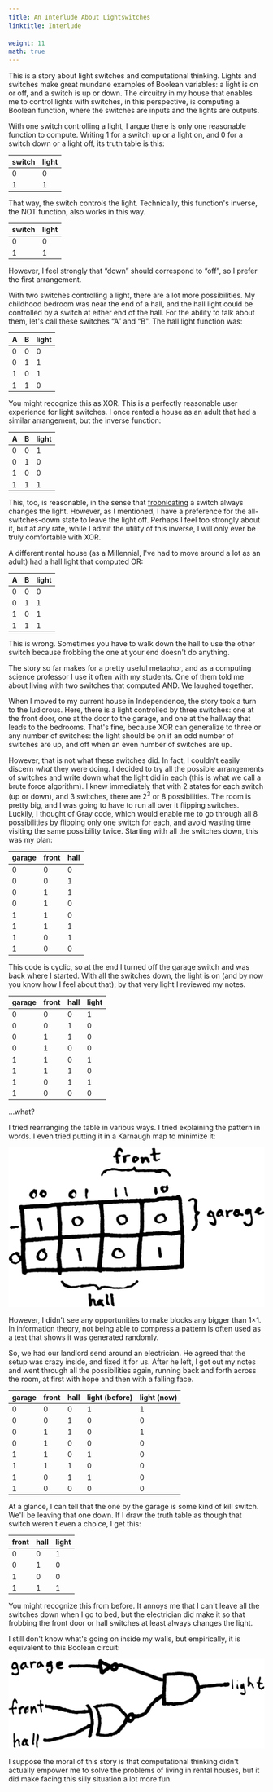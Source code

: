 ```yaml
---
title: An Interlude About Lightswitches
linktitle: Interlude

weight: 11
math: true
---
```


This is a story about light switches and computational thinking.
Lights and switches make great mundane examples of Boolean variables: a
light is on or off, and a switch is up or down. The circuitry in my house
that enables me to control lights with switches, in this perspective,
is computing a Boolean function, where the switches are inputs and the
lights are outputs.

With one switch controlling a light, I argue there is only one reasonable
function to compute. Writing 1 for a switch up or a light on, and 0 for
a switch down or a light off, its truth table is this:

| switch | light |
| --- | --- |
| 0 | 0 |
| 1 | 1 |

That way, the switch controls the light. Technically, this function's
inverse, the NOT function, also works in this way.

| switch | light |
| --- | --- |
| 0 | 0 |
| 1 | 1 |

However, I feel strongly that “down” should correspond to “off”,
so I prefer the first arrangement.

With two switches controlling a light, there are a lot more possibilities.
My childhood bedroom was near the end of a hall, and the hall light could
be controlled by a switch at either end of the hall. For the ability to
talk about them, let's call these switches “A” and “B". The hall
light function was:

| A | B | light |
| --- | --- | --- |
| 0 | 0 | 0 |
| 0 | 1 | 1 |
| 1 | 0 | 1 |
| 1 | 1 | 0 |

You might recognize this as XOR. This is a perfectly reasonable user
experience for light switches. I once rented a house as an adult that
had a similar arrangement, but the inverse function:

| A | B | light |
| --- | --- | --- |
| 0 | 0 | 1 |
| 0 | 1 | 0 |
| 1 | 0 | 0 |
| 1 | 1 | 1 |

This, too, is reasonable, in the sense that [frobnicating] a switch
always changes the light. However, as I mentioned, I have a preference
for the all-switches-down state to leave the light off. Perhaps I feel
too strongly about it, but at any rate, while I admit the utility of
this inverse, I will only ever be truly comfortable with XOR.

  [frobnicating]: http://catb.org/jargon/html/F/frobnicate.html

A different rental house (as a Millennial, I've had to move around a lot
as an adult) had a hall light that computed OR:

| A | B | light |
| --- | --- | --- |
| 0 | 0 | 0 |
| 0 | 1 | 1 |
| 1 | 0 | 1 |
| 1 | 1 | 1 |

This is wrong. Sometimes you have to walk down the hall to use the other
switch because frobbing the one at your end doesn't do anything.

The story so far makes for a pretty useful metaphor, and as a computing
science professor I use it often with my students. One of them told me
about living with two switches that computed AND. We laughed together.

When I moved to my current house in Independence, the story took a turn to
the ludicrous. Here, there is a light controlled by three switches: one
at the front door, one at the door to the garage, and one at the hallway
that leads to the bedrooms. That's fine, because XOR can generalize to
three or any number of switches: the light should be on if an odd number
of switches are up, and off when an even number of switches are up.

However, that is not what these switches did. In fact, I couldn't
easily discern *what* they were doing. I decided to try all the possible
arrangements of switches and write down what the light did in each (this
is what we call a brute force algorithm). I knew immediately that with
2 states for each switch (up or down), and 3 switches, there are $2^3$
or 8 possibilities.  The room is pretty big, and I was going to have
to run all over it flipping switches. Luckily, I thought of Gray code,
which would enable me to go through all 8 possibilities by flipping only
one switch for each, and avoid wasting time visiting the same possibility
twice. Starting with all the switches down, this was my plan:

| garage | front | hall |
| --- | --- | --- |
| 0 | 0 | 0 |
| 0 | 0 | 1 |
| 0 | 1 | 1 |
| 0 | 1 | 0 |
| 1 | 1 | 0 |
| 1 | 1 | 1 |
| 1 | 0 | 1 |
| 1 | 0 | 0 |

This code is cyclic, so at the end I turned off the garage switch and
was back where I started. With all the switches down, the light is on
(and by now you know how I feel about that); by that very light I reviewed
my notes.

| garage | front | hall | light |
| --- | --- | --- | --- |
| 0 | 0 | 0 | 1 |
| 0 | 0 | 1 | 0 |
| 0 | 1 | 1 | 0 |
| 0 | 1 | 0 | 0 |
| 1 | 1 | 0 | 1 |
| 1 | 1 | 1 | 0 |
| 1 | 0 | 1 | 1 |
| 1 | 0 | 0 | 0 |

…what?

I tried rearranging the table in various ways. I tried explaining
the pattern in words. I even tried putting it in a Karnaugh map to
minimize it:

![A Karnaugh map of my bizarre lightswitches](Karnaugh.png)

However, I didn't see any opportunities to make blocks any bigger than
1×1.  In information theory, not being able to compress a pattern is
often used as a test that shows it was generated randomly.

So, we had our landlord send around an electrician. He agreed that the
setup was crazy inside, and fixed it for us. After he left, I got out
my notes and went through all the possibilities again, running back and
forth across the room, at first with hope and then with a falling face.

| garage | front | hall | light (before) | light (now)
| --- | --- | --- | --- | --- |
| 0 | 0 | 0 | 1 | 1 |
| 0 | 0 | 1 | 0 | 0 |
| 0 | 1 | 1 | 0 | 1 |
| 0 | 1 | 0 | 0 | 0 |
| 1 | 1 | 0 | 1 | 0 |
| 1 | 1 | 1 | 0 | 0 |
| 1 | 0 | 1 | 1 | 0 |
| 1 | 0 | 0 | 0 | 0 |

At a glance, I can tell that the one by the garage is some kind of kill
switch.  We'll be leaving that one down. If I draw the truth table as
though that switch weren't even a choice, I get this:

| front | hall | light |
| --- | --- | --- |
| 0 | 0 | 1 |
| 0 | 1 | 0 |
| 1 | 0 | 0 |
| 1 | 1 | 1 |

You might recognize this from before. It annoys me that I can't leave
all the switches down when I go to bed, but the electrician did make it
so that frobbing the front door or hall switches at least always changes
the light.

I still don't know what's going on inside my walls, but empirically,
it is equivalent to this Boolean circuit:

![A circuit diagram of my current lightswitch function](circuit.png)

I suppose the moral of this story is that computational thinking didn't
actually empower me to solve the problems of living in rental houses,
but it did make facing this silly situation a lot more fun.

